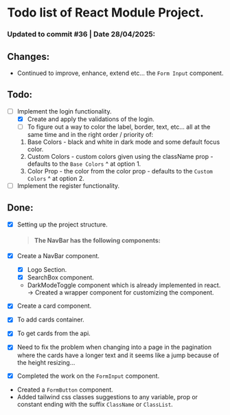 # Todo list of React Module Project.

### Updated to commit #36 | Date 28/04/2025:

## Changes:

- Continued to improve, enhance, extend etc... the `Form Input` component.

## Todo:

- [ ] Implement the login functionality.
  - [x] Create and apply the validations of the login.
  - [ ] To figure out a way to color the label, border, text, etc... all at the same time and in the right order / priority of:
  1. Base Colors - black and white in dark mode and some default focus color.
  2. Custom Colors - custom colors given using the className prop - defaults to the `Base Colors` ^ at option 1.
  3. Color Prop - the color from the color prop - defaults to the `Custom Colors` ^ at option 2.
- [ ] Implement the register functionality.

## Done:

- [x] Setting up the project structure.

  > #### The NavBar has the following components:

- [x] Create a NavBar component.

  - [x] Logo Section.
  - [x] SearchBox component.
  - DarkModeToggle component which is already implemented in react. -> Created a wrapper component for customizing the component.

- [x] Create a card component.

- [x] To add cards container.
- [x] To get cards from the api.

- [x] Need to fix the problem when changing into a page in the pagination where the cards have a longer text and it seems like a jump because of the height resizing...

- [x] Completed the work on the `FormInput` component.

- Created a `FormButton` component.
- Added tailwind css classes suggestions to any variable, prop or constant ending with the suffix `ClassName` or `ClassList`.
